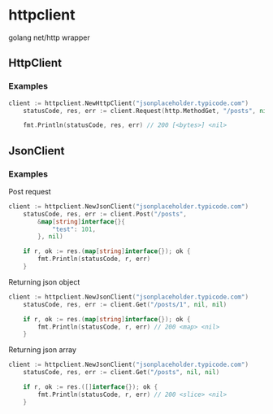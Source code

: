 # httpclient
golang net/http wrapper

## HttpClient

### Examples

```go
client := httpclient.NewHttpClient("jsonplaceholder.typicode.com")
	statusCode, res, err := client.Request(http.MethodGet, "/posts", nil, nil)

	fmt.Println(statusCode, res, err) // 200 [<bytes>] <nil>
```

## JsonClient

### Examples
Post request
```go
client := httpclient.NewJsonClient("jsonplaceholder.typicode.com")
	statusCode, res, err := client.Post("/posts",
		&map[string]interface{}{
			"test": 101,
		}, nil)

	if r, ok := res.(map[string]interface{}); ok {
		fmt.Println(statusCode, r, err)
	}
```

Returning json object
```go
client := httpclient.NewJsonClient("jsonplaceholder.typicode.com")
	statusCode, res, err := client.Get("/posts/1", nil, nil)

	if r, ok := res.(map[string]interface{}); ok {
		fmt.Println(statusCode, r, err) // 200 <map> <nil>
	}
```

Returning json array
```go
client := httpclient.NewJsonClient("jsonplaceholder.typicode.com")
	statusCode, res, err := client.Get("/posts", nil, nil)

	if r, ok := res.([]interface{}); ok {
		fmt.Println(statusCode, r, err) // 200 <slice> <nil>
	}
```